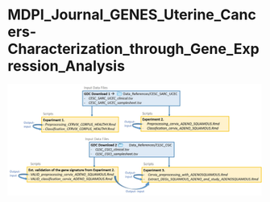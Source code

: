 # MDPI_Journal_GENES_Uterine_Cancers-Characterization_through_Gene_Expression_Analysis
![Flowchart](Input_Output_FLOWCHART.jpg)
